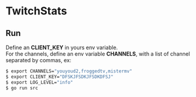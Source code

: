 # TwitchStats

## Run

Define an **CLIENT_KEY** in yours env variable. \
For the channels, define an env variable **CHANNELS**, with a list of channel separated by commas, ex:

```bash
$ export CHANNELS="youyoud2,froggedtv,mistermv"
$ export CLIENT_KEY="DFSKJFSDKJFSDKDFSJ"
$ export LOG_LEVEL="info"
$ go run src
```
